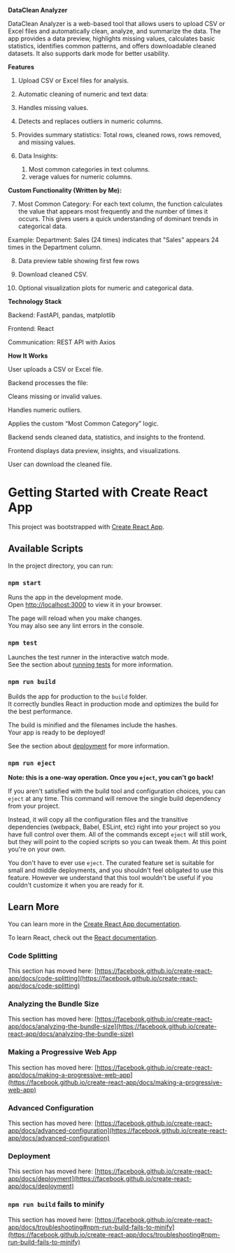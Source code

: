**DataClean Analyzer**

DataClean Analyzer is a web-based tool that allows users to upload CSV or Excel files and automatically clean, analyze, and summarize the data. The app provides a data preview, highlights missing values, calculates basic statistics, identifies common patterns, and offers downloadable cleaned datasets. It also supports dark mode for better usability.

**Features**

1. Upload CSV or Excel files for analysis.

2. Automatic cleaning of numeric and text data:

3. Handles missing values.

4. Detects and replaces outliers in numeric columns.

5. Provides summary statistics: Total rows, cleaned rows, rows removed, and missing values.

6. Data Insights: 
   1. Most common categories in text columns.
   2. verage values for numeric columns.

**Custom Functionality (Written by Me):**

7. Most Common Category: For each text column, the function calculates the value that appears most frequently and the number of times it occurs. This gives users a quick understanding of dominant trends in categorical data.

Example: Department: Sales (24 times) indicates that "Sales" appears 24 times in the Department column.

8. Data preview table showing first few rows

9. Download cleaned CSV.

10. Optional visualization plots for numeric and categorical data.

**Technology Stack**

Backend: FastAPI, pandas, matplotlib

Frontend: React

Communication: REST API with Axios

**How It Works**

User uploads a CSV or Excel file.

Backend processes the file:

Cleans missing or invalid values.

Handles numeric outliers.

Applies the custom “Most Common Category” logic.

Backend sends cleaned data, statistics, and insights to the frontend.

Frontend displays data preview, insights, and visualizations.

User can download the cleaned file.



# Getting Started with Create React App

This project was bootstrapped with [Create React App](https://github.com/facebook/create-react-app).

## Available Scripts

In the project directory, you can run:

### `npm start`

Runs the app in the development mode.\
Open [http://localhost:3000](http://localhost:3000) to view it in your browser.

The page will reload when you make changes.\
You may also see any lint errors in the console.

### `npm test`

Launches the test runner in the interactive watch mode.\
See the section about [running tests](https://facebook.github.io/create-react-app/docs/running-tests) for more information.

### `npm run build`

Builds the app for production to the `build` folder.\
It correctly bundles React in production mode and optimizes the build for the best performance.

The build is minified and the filenames include the hashes.\
Your app is ready to be deployed!

See the section about [deployment](https://facebook.github.io/create-react-app/docs/deployment) for more information.

### `npm run eject`

**Note: this is a one-way operation. Once you `eject`, you can't go back!**

If you aren't satisfied with the build tool and configuration choices, you can `eject` at any time. This command will remove the single build dependency from your project.

Instead, it will copy all the configuration files and the transitive dependencies (webpack, Babel, ESLint, etc) right into your project so you have full control over them. All of the commands except `eject` will still work, but they will point to the copied scripts so you can tweak them. At this point you're on your own.

You don't have to ever use `eject`. The curated feature set is suitable for small and middle deployments, and you shouldn't feel obligated to use this feature. However we understand that this tool wouldn't be useful if you couldn't customize it when you are ready for it.

## Learn More

You can learn more in the [Create React App documentation](https://facebook.github.io/create-react-app/docs/getting-started).

To learn React, check out the [React documentation](https://reactjs.org/).

### Code Splitting

This section has moved here: [https://facebook.github.io/create-react-app/docs/code-splitting](https://facebook.github.io/create-react-app/docs/code-splitting)

### Analyzing the Bundle Size

This section has moved here: [https://facebook.github.io/create-react-app/docs/analyzing-the-bundle-size](https://facebook.github.io/create-react-app/docs/analyzing-the-bundle-size)

### Making a Progressive Web App

This section has moved here: [https://facebook.github.io/create-react-app/docs/making-a-progressive-web-app](https://facebook.github.io/create-react-app/docs/making-a-progressive-web-app)

### Advanced Configuration

This section has moved here: [https://facebook.github.io/create-react-app/docs/advanced-configuration](https://facebook.github.io/create-react-app/docs/advanced-configuration)

### Deployment

This section has moved here: [https://facebook.github.io/create-react-app/docs/deployment](https://facebook.github.io/create-react-app/docs/deployment)

### `npm run build` fails to minify

This section has moved here: [https://facebook.github.io/create-react-app/docs/troubleshooting#npm-run-build-fails-to-minify](https://facebook.github.io/create-react-app/docs/troubleshooting#npm-run-build-fails-to-minify)
